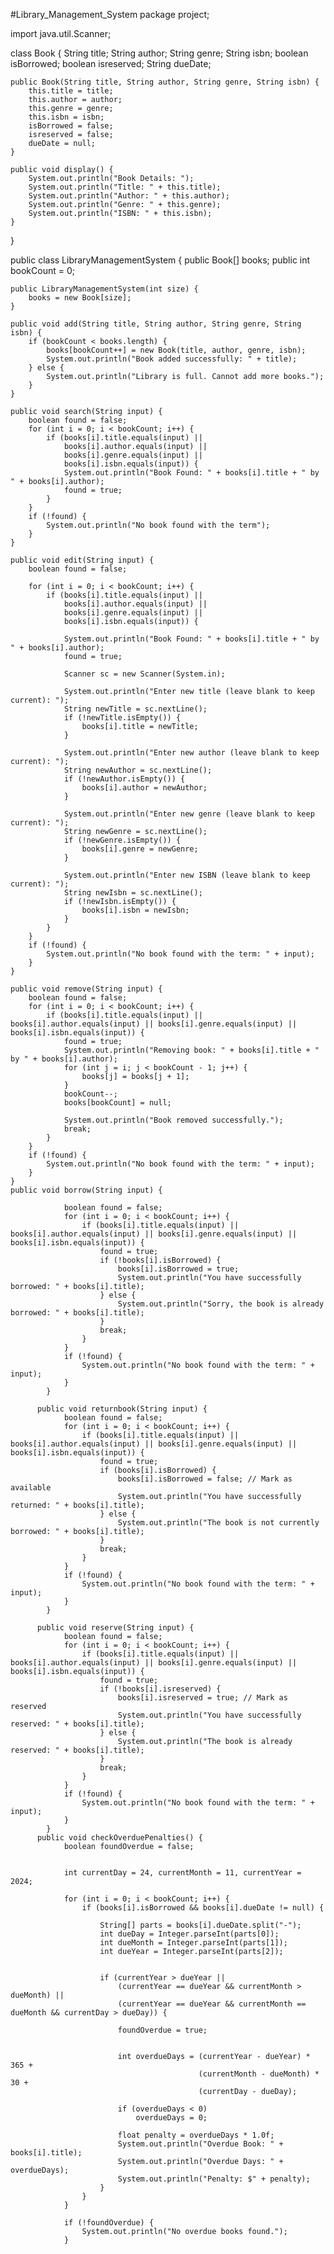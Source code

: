 #Library_Management_System
package project;

import java.util.Scanner;

class Book {
    String title;
    String author;
    String genre;
    String isbn;
    boolean isBorrowed;
    boolean isreserved;
    String dueDate;

    public Book(String title, String author, String genre, String isbn) {
        this.title = title;
        this.author = author;
        this.genre = genre;
        this.isbn = isbn;
        isBorrowed = false;
        isreserved = false;
        dueDate = null;
    }

    public void display() {
        System.out.println("Book Details: ");
        System.out.println("Title: " + this.title);
        System.out.println("Author: " + this.author);
        System.out.println("Genre: " + this.genre);
        System.out.println("ISBN: " + this.isbn);
    }
}

public class LibraryManagementSystem {
    public Book[] books;
    public int bookCount = 0;

    public LibraryManagementSystem(int size) {
        books = new Book[size];
    }

    public void add(String title, String author, String genre, String isbn) {
        if (bookCount < books.length) {
            books[bookCount++] = new Book(title, author, genre, isbn);
            System.out.println("Book added successfully: " + title);
        } else {
            System.out.println("Library is full. Cannot add more books.");
        }
    }

    public void search(String input) {
        boolean found = false;
        for (int i = 0; i < bookCount; i++) {
            if (books[i].title.equals(input) || 
                books[i].author.equals(input) || 
                books[i].genre.equals(input) || 
                books[i].isbn.equals(input)) {
                System.out.println("Book Found: " + books[i].title + " by " + books[i].author);
                found = true;
            }
        }
        if (!found) {
            System.out.println("No book found with the term");
        }
    }

    public void edit(String input) {
        boolean found = false;

        for (int i = 0; i < bookCount; i++) {
            if (books[i].title.equals(input) || 
                books[i].author.equals(input) || 
                books[i].genre.equals(input) || 
                books[i].isbn.equals(input)) {

                System.out.println("Book Found: " + books[i].title + " by " + books[i].author);
                found = true;

                Scanner sc = new Scanner(System.in);

                System.out.println("Enter new title (leave blank to keep current): ");
                String newTitle = sc.nextLine();
                if (!newTitle.isEmpty()) {
                    books[i].title = newTitle;
                }

                System.out.println("Enter new author (leave blank to keep current): ");
                String newAuthor = sc.nextLine();
                if (!newAuthor.isEmpty()) {
                    books[i].author = newAuthor;
                }

                System.out.println("Enter new genre (leave blank to keep current): ");
                String newGenre = sc.nextLine();
                if (!newGenre.isEmpty()) {
                    books[i].genre = newGenre;
                }

                System.out.println("Enter new ISBN (leave blank to keep current): ");
                String newIsbn = sc.nextLine();
                if (!newIsbn.isEmpty()) {
                    books[i].isbn = newIsbn;
                }
            }
        }
        if (!found) {
            System.out.println("No book found with the term: " + input);
        }
    }

    public void remove(String input) {
        boolean found = false;
        for (int i = 0; i < bookCount; i++) {
            if (books[i].title.equals(input) || books[i].author.equals(input) || books[i].genre.equals(input) || books[i].isbn.equals(input)) {
                found = true;
                System.out.println("Removing book: " + books[i].title + " by " + books[i].author);
                for (int j = i; j < bookCount - 1; j++) {
                    books[j] = books[j + 1];
                }
                bookCount--;
                books[bookCount] = null;

                System.out.println("Book removed successfully.");
                break;
            }
        }
        if (!found) {
            System.out.println("No book found with the term: " + input);
        }
    }
    public void borrow(String input) {
			 
		        boolean found = false;
		        for (int i = 0; i < bookCount; i++) {
		            if (books[i].title.equals(input) || books[i].author.equals(input) || books[i].genre.equals(input) || books[i].isbn.equals(input)) {
		                found = true;
		                if (!books[i].isBorrowed) {
		                    books[i].isBorrowed = true;
		                    System.out.println("You have successfully borrowed: " + books[i].title);
		                } else {
		                    System.out.println("Sorry, the book is already borrowed: " + books[i].title);
		                }
		                break;
		            }
		        }
		        if (!found) {
		            System.out.println("No book found with the term: " + input);
		        }
		    }
			
		  public void returnbook(String input) {
			    boolean found = false;
			    for (int i = 0; i < bookCount; i++) {
			        if (books[i].title.equals(input) || books[i].author.equals(input) || books[i].genre.equals(input) || books[i].isbn.equals(input)) {
			            found = true;
			            if (books[i].isBorrowed) {
			                books[i].isBorrowed = false; // Mark as available
			                System.out.println("You have successfully returned: " + books[i].title);
			            } else {
			                System.out.println("The book is not currently borrowed: " + books[i].title);
			            }
			            break;
			        }
			    }
			    if (!found) {
			        System.out.println("No book found with the term: " + input);
			    }
			}

		  public void reserve(String input) {
			    boolean found = false;
			    for (int i = 0; i < bookCount; i++) {
			        if (books[i].title.equals(input) || books[i].author.equals(input) || books[i].genre.equals(input) || books[i].isbn.equals(input)) {
			            found = true;
			            if (!books[i].isreserved) {
			                books[i].isreserved = true; // Mark as reserved
			                System.out.println("You have successfully reserved: " + books[i].title);
			            } else {
			                System.out.println("The book is already reserved: " + books[i].title);
			            }
			            break;
			        }
			    }
			    if (!found) {
			        System.out.println("No book found with the term: " + input);
			    }
			}
		  public void checkOverduePenalties() {
			    boolean foundOverdue = false;

			
			    int currentDay = 24, currentMonth = 11, currentYear = 2024;

			    for (int i = 0; i < bookCount; i++) {
			        if (books[i].isBorrowed && books[i].dueDate != null) {
			            
			            String[] parts = books[i].dueDate.split("-");
			            int dueDay = Integer.parseInt(parts[0]);
			            int dueMonth = Integer.parseInt(parts[1]);
			            int dueYear = Integer.parseInt(parts[2]);

			            
			            if (currentYear > dueYear || 
			                (currentYear == dueYear && currentMonth > dueMonth) ||
			                (currentYear == dueYear && currentMonth == dueMonth && currentDay > dueDay)) {
			                
			                foundOverdue = true;

			                
			                int overdueDays = (currentYear - dueYear) * 365 + 
			                                  (currentMonth - dueMonth) * 30 + 
			                                  (currentDay - dueDay);

			                if (overdueDays < 0)
			                	overdueDays = 0; 

			                float penalty = overdueDays * 1.0f; 
			                System.out.println("Overdue Book: " + books[i].title);
			                System.out.println("Overdue Days: " + overdueDays);
			                System.out.println("Penalty: $" + penalty);
			            }
			        }
			    }

			    if (!foundOverdue) {
			        System.out.println("No overdue books found.");
			    }

